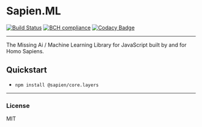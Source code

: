 # Sapien.ML
[![Build Status](https://travis-ci.org/SapienML/template.svg?branch=master)](https://travis-ci.org/SapienML/template) [![BCH compliance](https://bettercodehub.com/edge/badge/SapienML/layers?branch=master)](https://bettercodehub.com/)   [![Codacy Badge](https://api.codacy.com/project/badge/Grade/fed14be62dee464797e25037b7b68b86)](https://www.codacy.com/app/junaid1460/layers?utm_source=github.com&amp;utm_medium=referral&amp;utm_content=SapienML/layers&amp;utm_campaign=Badge_Grade)  

---
The Missing Ai / Machine Learning Library for JavaScript built by and for Homo Sapiens.

## Quickstart
 - `npm install @sapien/core.layers`

---
### License
MIT
